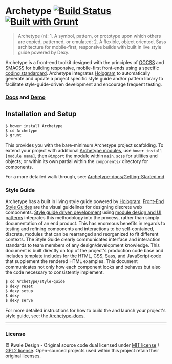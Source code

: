 # Archetype [![Build Status](https://secure.travis-ci.org/Archetype-CSS/Archetype.png?branch=master)](http://travis-ci.org/Archetype-CSS/Archetype) [![Built with Grunt](https://cdn.gruntjs.com/builtwith.png)](http://gruntjs.com/)

>Archetype (n): 1. A symbol, pattern, or prototype upon which others are copied, patterned, or emulated; 2. A flexible, object oriented, Sass architecture for mobile-first, responsive builds with built in live style guide powered by Dexy.

Archetype is a front-end toolkit designed with the principles of [OOCSS](https://github.com/stubbornella/oocss) and [SMACSS](http://smacss.com) for building responsive, mobile-first front-ends using a specific [coding standardard](https://github.com/Archetype-CSS/Coding-Standards). Archetype integrates [Hologram](https://github.com/trulia/hologram) to automatically generate and update a project specific style guide and/or pattern library to facilitate style-guide-driven development and encourage frequent testing.

### [Docs](https://github.com/Archetype-CSS/Archetype-docs) and [Demo](https://Archetype-CSS.github.io/Archetype)

## Installation and Setup

```bash
$ bower install Archetype
$ cd Archetype
$ grunt
```
This provides you with the bare-minimum Archetype project scafolding. To extend your project with additional [Archetype modules](https://github.com/Archetype-CSS/Archetype-docs/Archetype-modules.md), use `bower install [module name]`, then `@import` the module within `main.scss` for utilities and objects; or within its own partial within the `components/` directory for components.

For a more detailed walk through, see: [Archetype-docs/Getting-Started.md](https://github.com/Archetype-CSS/Archetype-docs)

### Style Guide
Archetype has a built in living style guide powered by [Hologram](https://github.com/trulia/hologram).  [Front-End Style Guides](http://24ways.org/2011/front-end-style-guides/) are the visual guidelines for designing discrete web components. [Style guide driven development](https://speakerdeck.com/jina/style-guide-driven-ui-design-with-sass) using [module design and UI patterns](https://speakerdeck.com/anotheruiguy/module-design-ui-dev-patterns) integrates this methodology into the process, rather than simply documentation of an end product. This has enormous benefits in regards to testing and refining components and interactions to be self-contained, discrete, modules that can be rearranged and reorganized to fit different contexts. The Style Guide clearly communicates interface and interaction standards to team members of any design/development knowledge. This document is built directly on top of the project's production code base and includes template includes for the HTML, CSS, Sass, and JavaScript code that supplement the rendered HTML examples. This document communicates not only how each component looks and behaves but also the code necessary to consistently implement.

```bash
$ cd Archetype/style-guide
$ dexy reset
$ dexy setup
$ dexy
$ dexy serve
```

For more detailed instructions for how to build the and launch your project's style guide, see: the [Archetype-docs](https://github.com/Archetype-CSS/Archetype-docs/Getting-Started.md).

---

### License
© Kwale Design - Original source code dual licensed under [MIT license](http://www.opensource.org/licenses/mit-license.php) / [GPL2 license](http://www.gnu.org/licenses/gpl-2.0.html). Open-sourced projects used within this project retain their original licenses.

